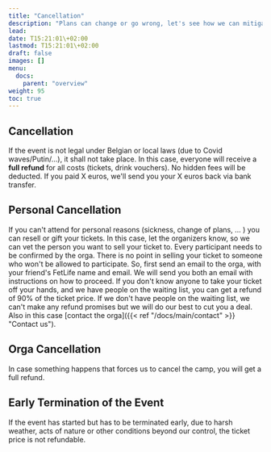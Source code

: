 ```yaml
---
title: "Cancellation"
description: "Plans can change or go wrong, let's see how we can mitigate issues."
lead: 
date: T15:21:01\+02:00
lastmod: T15:21:01\+02:00
draft: false
images: []
menu: 
  docs:
    parent: "overview"
weight: 95
toc: true
---
```


## Cancellation

If the event is not legal under Belgian or local laws (due to Covid waves/Putin/...), it shall not take place. In this case, everyone will receive a **full refund** for all costs \(tickets, drink vouchers\). No hidden fees will be deducted. If you paid X euros, we'll send you your X euros back via bank transfer.


## Personal Cancellation

If you can't attend for personal reasons \(sickness, change of plans, ... \) you can resell or gift your tickets. In this case, let the organizers know, so we can vet the person you want to sell your ticket to. Every participant needs to be confirmed by the orga. There is no point in selling your ticket to someone who won't be allowed to participate. So, first send an email to the orga, with your friend's FetLife name and email. We will send you both an email with instructions on how to proceed.
If you don't know anyone to take your ticket off your hands, and we have people on the waiting list, you can get a refund of 90% of the ticket price. If we don't have people on the waiting list, we can't make any refund promises but we will do our best to cut you a deal. Also in this case [contact the orga]({{< ref "/docs/main/contact" >}} "Contact us").

## Orga Cancellation

In case something happens that forces us to cancel the camp, you will get a full refund.

## Early Termination of the Event

If the event has started but has to be terminated early, due to harsh weather, acts of nature or other conditions beyond our control, the ticket price is not refundable.

